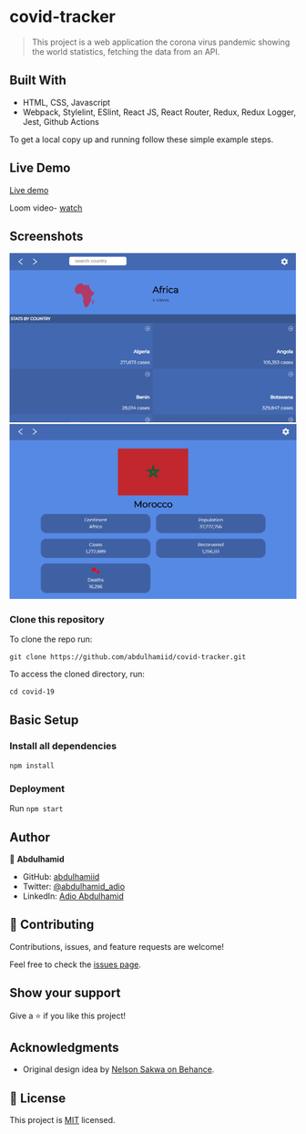 # covid-tracker

> This project is a web application the corona virus pandemic showing the world statistics, fetching the data from an API.


## Built With

- HTML, CSS, Javascript
- Webpack, Stylelint, ESlint, React JS, React Router, Redux, Redux Logger, Jest, Github Actions

To get a local copy up and running follow these simple example steps.


## Live Demo

[Live demo](https://vcovid-19-tracker.netlify.app/)

Loom video- [watch](https://www.loom.com/share/b2dcada22a54415f9082a78937da754b?from_recorder=1&focus_title=1)

## Screenshots
![screenshot](./src/components/img/desktop1.PNG)
![screenshot](./src/components/img/desktop2.PNG)
### Clone this repository

To clone the repo run:
```
git clone https://github.com/abdulhamiid/covid-tracker.git 
```
To access the cloned directory, run:
```
cd covid-19
```

## Basic Setup
### Install all dependencies

```
npm install
```

### Deployment

Run ```npm start```

## Author

👤 **Abdulhamid**

- GitHub: [abdulhamiid](https://github.com/abdulhamiid)
- Twitter: [@abdulhamid_adio](https://twitter.com/abdulhamid_adio)
- LinkedIn: [Adio Abdulhamid](https://linkedin.com/)

## 🤝 Contributing

Contributions, issues, and feature requests are welcome!

Feel free to check the [issues page](../../issues/).

## Show your support

Give a ⭐️ if you like this project!

## Acknowledgments

- Original design idea by [Nelson Sakwa on Behance](https://www.behance.net/sakwadesignstudio).


## 📝 License

This project is [MIT](./MIT.md) licensed.
